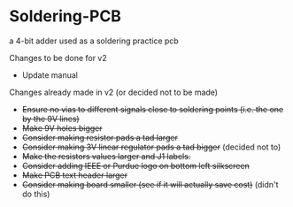 # Soldering-PCB
a 4-bit adder used as a soldering practice pcb


Changes to be done for v2
- Update manual

Changes already made in v2 (or decided not to be made)
- ~~Ensure no vias to different signals close to soldering points (i.e. the one by the 9V lines)~~
- ~~Make 9V holes bigger~~
- ~~Consider making resistor pads a tad larger~~
- ~~Consider making 3V linear regulator pads a tad bigger~~ (decided not to)
- ~~Make the resistors values larger and J1 labels.~~
- ~~Consider adding IEEE or Purdue logo on bottom left silkscreen~~
- ~~Make PCB text header larger~~
- ~~Consider making board smaller (see if it will actually save cost)~~ (didn't do this)
